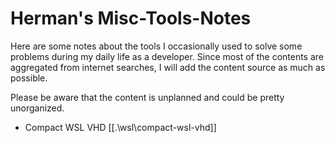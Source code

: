 # Herman's Misc-Tools-Notes

Here are some notes about the tools I occasionally used to solve some problems during my daily life as a developer.  Since most of the contents are aggregated from internet searches, I will add the content source as much as possible. 

Please be aware that the content is unplanned and could be pretty unorganized. 

- Compact WSL VHD 
[[.\wsl\compact-wsl-vhd]]
